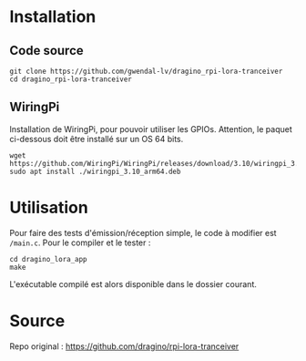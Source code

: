 # Installation

## Code source
```
git clone https://github.com/gwendal-lv/dragino_rpi-lora-tranceiver
cd dragino_rpi-lora-tranceiver
```

## WiringPi

Installation de WiringPi, pour pouvoir utiliser les GPIOs. Attention, le paquet ci-dessous doit être installé sur un OS 64 bits.
```
wget https://github.com/WiringPi/WiringPi/releases/download/3.10/wiringpi_3.10_arm64.deb
sudo apt install ./wiringpi_3.10_arm64.deb
```


# Utilisation

Pour faire des tests d'émission/réception simple, le code à modifier est ```/main.c```. Pour le compiler et le tester :

```
cd dragino_lora_app
make
```

L'exécutable compilé est alors disponible dans le dossier courant.

# Source

Repo original : https://github.com/dragino/rpi-lora-tranceiver
